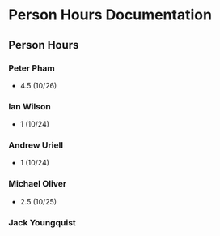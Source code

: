 # Person Hours Documentation

## Person Hours

### Peter Pham

- 4.5 (10/26)

### Ian Wilson

- 1 (10/24)

### Andrew Uriell

- 1 (10/24)

### Michael Oliver

- 2.5 (10/25)

### Jack Youngquist
